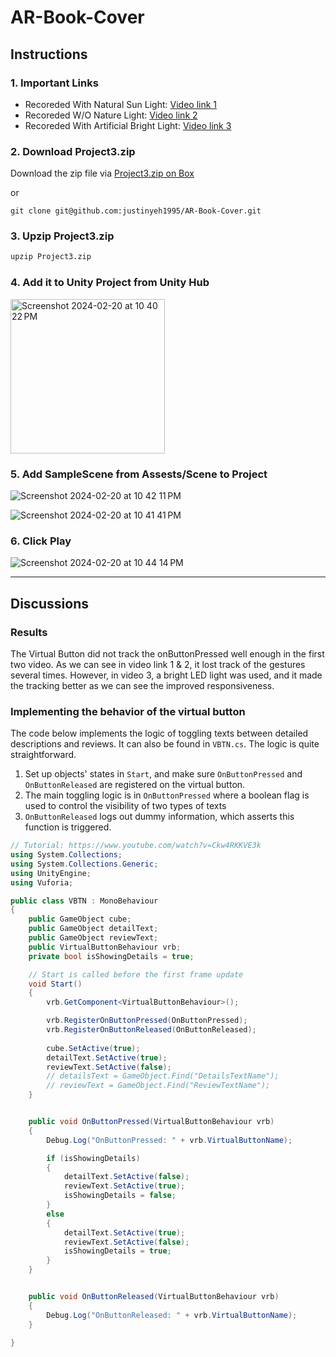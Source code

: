 # AR-Book-Cover

## Instructions

### 1. Important Links

- Recoreded With Natural Sun Light: [Video link 1](https://vanderbilt.box.com/s/7skn7t2kggvezo33ktxgngyikg89nof9)
- Recoreded W/O Nature Light: [Video link 2](https://vanderbilt.box.com/s/1vrfedrdquhbq3aj8depgnn63bkd8tja)
- Recoreded With Artificial Bright Light: [Video link 3](https://vanderbilt.box.com/s/folklol2v2zhbdre5h0je1iu1ekpnvzp)

### 2. Download Project3.zip

Download the zip file via [Project3.zip on Box](https://vanderbilt.box.com/s/e0keiclfjln3k6f09yecotbqab7oiak3)

or
```
git clone git@github.com:justinyeh1995/AR-Book-Cover.git
```

### 3. Upzip Project3.zip
```bash
upzip Project3.zip
```

### 4. Add it to Unity Project from Unity Hub

<img width="247" alt="Screenshot 2024-02-20 at 10 40 22 PM" src="https://github.com/justinyeh1995/AR-Book-Cover/assets/42970023/8bf2b2b5-6bc4-4276-8647-e343f798f504">

### 5. Add SampleScene from Assests/Scene to Project

![Screenshot 2024-02-20 at 10 42 11 PM](https://github.com/justinyeh1995/AR-Book-Cover/assets/42970023/866b5bbb-e9bc-4e8f-a96e-3527c13aaf9f) 

![Screenshot 2024-02-20 at 10 41 41 PM](https://github.com/justinyeh1995/AR-Book-Cover/assets/42970023/056a0fec-f1a7-4679-8a3b-987dbca16036) 

### 6. Click Play

![Screenshot 2024-02-20 at 10 44 14 PM](https://github.com/justinyeh1995/AR-Book-Cover/assets/42970023/34bd147a-8236-4059-abbd-ead5623da0ee)


---

## Discussions

### Results
The Virtual Button did not track the onButtonPressed well enough in the first two video. As we can see in video link 1 & 2, it lost track of the gestures several times.
However, in video 3, a bright LED light was used, and it made the tracking better as we can see the improved responsiveness.

### Implementing the behavior of the virtual button
The code below implements the logic of toggling texts between detailed descriptions and reviews. It can also be found in `VBTN.cs`. The logic is quite straightforward.
1. Set up objects' states in `Start`, and make sure `OnButtonPressed` and `OnButtonReleased` are registered on the virtual button.
2. The main toggling logic is in `OnButtonPressed` where a boolean flag is used to control the visibility of two types of texts
3. `OnButtonReleased` logs out dummy information, which asserts this function is triggered.  

```csharp
// Tutorial: https://www.youtube.com/watch?v=Ckw4RKKVE3k
using System.Collections;
using System.Collections.Generic;
using UnityEngine;
using Vuforia;

public class VBTN : MonoBehaviour
{
    public GameObject cube;
    public GameObject detailText;
    public GameObject reviewText;
    public VirtualButtonBehaviour vrb;
    private bool isShowingDetails = true;

    // Start is called before the first frame update
    void Start()
    {
        vrb.GetComponent<VirtualButtonBehaviour>();

        vrb.RegisterOnButtonPressed(OnButtonPressed);
        vrb.RegisterOnButtonReleased(OnButtonReleased);
        
        cube.SetActive(true);
        detailText.SetActive(true);
        reviewText.SetActive(false);
        // detailsText = GameObject.Find("DetailsTextName");
        // reviewText = GameObject.Find("ReviewTextName");
    }


    public void OnButtonPressed(VirtualButtonBehaviour vrb)
    {
        Debug.Log("OnButtonPressed: " + vrb.VirtualButtonName);

        if (isShowingDetails) 
        {
            detailText.SetActive(false);
            reviewText.SetActive(true);
            isShowingDetails = false;
        }
        else
        {
            detailText.SetActive(true);
            reviewText.SetActive(false);
            isShowingDetails = true;
        }
    }


    public void OnButtonReleased(VirtualButtonBehaviour vrb)
    {
        Debug.Log("OnButtonReleased: " + vrb.VirtualButtonName);
    }

}
```
